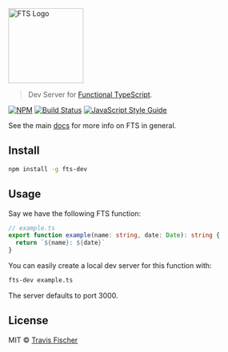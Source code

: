 <img src="https://raw.githubusercontent.com/transitive-bullshit/functional-typescript/master/logo.png" alt="FTS Logo" width="150" />

> Dev Server for [Functional TypeScript](https://github.com/transitive-bullshit/functional-typescript).

[![NPM](https://img.shields.io/npm/v/fts-dev.svg)](https://www.npmjs.com/package/fts-dev) [![Build Status](https://travis-ci.com/transitive-bullshit/functional-typescript.svg?branch=master)](https://travis-ci.com/transitive-bullshit/functional-typescript) [![JavaScript Style Guide](https://img.shields.io/badge/code_style-prettier-brightgreen.svg)](https://prettier.io)

See the main [docs](https://github.com/transitive-bullshit/functional-typescript) for more info on FTS in general.

## Install

```bash
npm install -g fts-dev
```

## Usage

Say we have the following FTS function:

```ts
// example.ts
export function example(name: string, date: Date): string {
  return `${name}: ${date}`
}
```

You can easily create a local dev server for this function with:

```bash
fts-dev example.ts
```

The server defaults to port 3000.

## License

MIT © [Travis Fischer](https://transitivebullsh.it)
